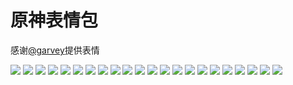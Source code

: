 # 原神表情包

感谢[@garvey](https://gitee.com/zjwo)提供表情

![](https://cdn.jsdelivr.net/gh/2x-ercha/twikoo-magic@1.0/image/Genshin/1.jpg)
![](https://cdn.jsdelivr.net/gh/2x-ercha/twikoo-magic@1.0/image/Genshin/10.jpg)
![](https://cdn.jsdelivr.net/gh/2x-ercha/twikoo-magic@1.0/image/Genshin/11.jpg)
![](https://cdn.jsdelivr.net/gh/2x-ercha/twikoo-magic@1.0/image/Genshin/12.jpg)
![](https://cdn.jsdelivr.net/gh/2x-ercha/twikoo-magic@1.0/image/Genshin/13.jpg)
![](https://cdn.jsdelivr.net/gh/2x-ercha/twikoo-magic@1.0/image/Genshin/14.jpg)
![](https://cdn.jsdelivr.net/gh/2x-ercha/twikoo-magic@1.0/image/Genshin/15.jpg)
![](https://cdn.jsdelivr.net/gh/2x-ercha/twikoo-magic@1.0/image/Genshin/16.jpg)
![](https://cdn.jsdelivr.net/gh/2x-ercha/twikoo-magic@1.0/image/Genshin/17.jpg)
![](https://cdn.jsdelivr.net/gh/2x-ercha/twikoo-magic@1.0/image/Genshin/18.jpg)
![](https://cdn.jsdelivr.net/gh/2x-ercha/twikoo-magic@1.0/image/Genshin/19.jpg)
![](https://cdn.jsdelivr.net/gh/2x-ercha/twikoo-magic@1.0/image/Genshin/2.jpg)
![](https://cdn.jsdelivr.net/gh/2x-ercha/twikoo-magic@1.0/image/Genshin/20.jpg)
![](https://cdn.jsdelivr.net/gh/2x-ercha/twikoo-magic@1.0/image/Genshin/21.jpg)
![](https://cdn.jsdelivr.net/gh/2x-ercha/twikoo-magic@1.0/image/Genshin/22.jpg)
![](https://cdn.jsdelivr.net/gh/2x-ercha/twikoo-magic@1.0/image/Genshin/3.jpg)
![](https://cdn.jsdelivr.net/gh/2x-ercha/twikoo-magic@1.0/image/Genshin/4.jpg)
![](https://cdn.jsdelivr.net/gh/2x-ercha/twikoo-magic@1.0/image/Genshin/5.jpg)
![](https://cdn.jsdelivr.net/gh/2x-ercha/twikoo-magic@1.0/image/Genshin/6.jpg)
![](https://cdn.jsdelivr.net/gh/2x-ercha/twikoo-magic@1.0/image/Genshin/7.jpg)
![](https://cdn.jsdelivr.net/gh/2x-ercha/twikoo-magic@1.0/image/Genshin/8.jpg)
![](https://cdn.jsdelivr.net/gh/2x-ercha/twikoo-magic@1.0/image/Genshin/9.jpg)
